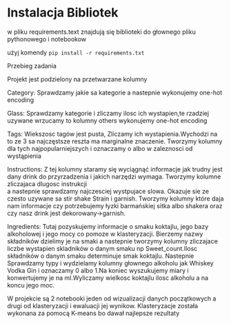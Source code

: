 # Instalacja Bibliotek
w pliku requirements.text  znajdują się biblioteki do głownego pliku pythonowego i notebookow

użyj komendy ```pip install -r requirements.txt ```

Przebieg zadania

Projekt jest podzielony na przetwarzane kolumny

Category: Sprawdzamy jakie sa kategorie a nastepnie wykonujemy one-hot encoding  

Glass: Sprawdzamy kategorie i zliczamy ilosc ich wystapien,te rzadziej uzywane wrzucamy to kolumny others wykonujemy one-hot encoding

Tags: Wiekszosc tagów jest pusta, Zliczamy ich wystapienia.Wychodzi na to ze 3 sa najczęstsze reszta ma marginalne znaczenie. Tworzymy kolumny dla tych najpopularniejszych i oznaczamy o albo w zaleznosci od wystąpienia  

Instructions: Z tej kolumny staramy się wyciągnąć informacje jak trudny jest dany drink do przyrzadzenia i jakich narzędzi wymaga. Tworzymy kolumne zliczajaca dlugosc instrukcji   
a nastepnie sprawdzamy najczesciej wystpujace slowa. Okazuje sie ze czesto uzywane sa stir shake Strain i garnish. Tworzymy kolumny które daja nam informacje czy potrzebujemy łyzki barmańskiej sitka albo shakera 
oraz czy nasz drink jest dekorowany->garnish.

Ingredients: Tutaj pozyskujemy informacje o smaku koktajlu, jego bazy alkoholowej i jego mocy co pomoze w klasteryzacji. Bierzemy nazwy składników dzielimy je na smaki a nastepnie tworzymy kolumny zliczajace 
liczbe wystapien skladników o danym smaku np Sweet_count.Ilosc składników o danym smaku determinuje smak koktajlu. Nastepnie Sprawdzamy typy i wydzielamy kolumny głownego alkoholu jak Whiskey Vodka Gin
i oznaczamy 0 albo 1.Na koniec wyszukujemy miary i konwertujemy je na ml.Wyliczamy wielkosc koktajlu ilosc alkoholu a na koncu jego moc.  


W projekcie są 2 notebooki jeden od wizualizacji danych początkowych a drugi od klasteryzacji i ewaluacji jej wynikow. Klasteryzacje została wykonana za pomocą K-means bo dawał najlepsze rezultaty 


